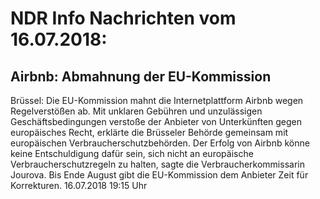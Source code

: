 # NDR Info Nachrichten vom 16.07.2018:


## Airbnb: Abmahnung der EU-Kommission
Brüssel: Die EU-Kommission mahnt die Internetplattform Airbnb wegen Regelverstößen ab. Mit unklaren Gebühren und unzulässigen Geschäftsbedingungen verstoße der Anbieter von Unterkünften gegen europäisches Recht, erklärte die Brüsseler Behörde gemeinsam mit europäischen Verbraucherschutzbehörden. Der Erfolg von Airbnb könne keine Entschuldigung dafür sein, sich nicht an europäische Verbraucherschutzregeln zu halten, sagte die Verbraucherkommissarin Jourova. Bis Ende August gibt die EU-Kommission dem Anbieter Zeit für Korrekturen. 16.07.2018 19:15 Uhr 

